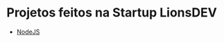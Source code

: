 # Projetos feitos na Startup LionsDEV

- [NodeJS](https://github.com/Ort4vi0/LIONSDEV/tree/f4bee1a76b9ba5b380a76b08293103ae2d1ba63c/PROJETOS-LIONS/NodeJS)
